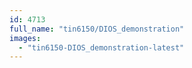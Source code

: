 ```yaml
---
id: 4713
full_name: "tin6150/DIOS_demonstration"
images: 
  - "tin6150-DIOS_demonstration-latest"
---
```

